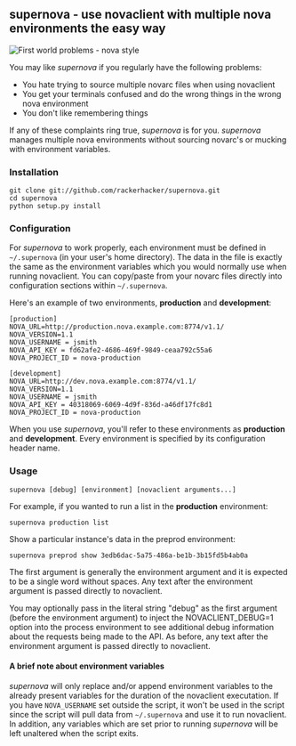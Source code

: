 ## supernova - use novaclient with multiple nova environments the easy way

![First world problems - nova style](http://lolcdn.mhtx.net/firstworldproblems-multiplenovaenvironments-20120316-072224.jpg)

You may like *supernova* if you regularly have the following problems:

* You hate trying to source multiple novarc files when using novaclient
* You get your terminals confused and do the wrong things in the wrong nova environment
* You don't like remembering things

If any of these complaints ring true, *supernova* is for you. *supernova* manages multiple nova environments without sourcing novarc's or mucking with environment variables.

### Installation

    git clone git://github.com/rackerhacker/supernova.git
    cd supernova
    python setup.py install

### Configuration

For *supernova* to work properly, each environment must be defined in `~/.supernova` (in your user's home directory).  The data in the file is exactly the same as the environment variables which you would normally use when running novaclient.  You can copy/paste from your novarc files directly into configuration sections within `~/.supernova`.

Here's an example of two environments, **production** and **development**:

    [production]
    NOVA_URL=http://production.nova.example.com:8774/v1.1/
    NOVA_VERSION=1.1
    NOVA_USERNAME = jsmith
    NOVA_API_KEY = fd62afe2-4686-469f-9849-ceaa792c55a6
    NOVA_PROJECT_ID = nova-production

    [development]
    NOVA_URL=http://dev.nova.example.com:8774/v1.1/
    NOVA_VERSION=1.1
    NOVA_USERNAME = jsmith
    NOVA_API_KEY = 40318069-6069-4d9f-836d-a46df17fc8d1
    NOVA_PROJECT_ID = nova-production

When you use *supernova*, you'll refer to these environments as **production** and **development**.  Every environment is specified by its configuration header name.

### Usage

    supernova [debug] [environment] [novaclient arguments...]

For example, if you wanted to run a list in the **production** environment:

    supernova production list

Show a particular instance's data in the preprod environment:

    supernova preprod show 3edb6dac-5a75-486a-be1b-3b15fd5b4ab0a

The first argument is generally the environment argument and it is expected to be a single word without spaces. Any text after the environment argument is passed directly to novaclient.

You may optionally pass in the literal string "debug" as the first argument
(before the environment argument) to inject the NOVACLIENT_DEBUG=1 option into
the process environment to see additional debug information about the requests
being made to the API.  As before, any text after the environment argument is
passed directly to novaclient.

#### A brief note about environment variables

*supernova* will only replace and/or append environment variables to the already present variables for the duration of the novaclient executation. If you have `NOVA_USERNAME` set outside the script, it won't be used in the script since the script will pull data from `~/.supernova` and use it to run novaclient. In addition, any variables which are set prior to running *supernova* will be left unaltered when the script exits.
